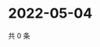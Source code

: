 # 2022-05-04

共 0 条

<!-- BEGIN WEIBO -->
<!-- 最后更新时间 Wed May 04 2022 18:18:52 GMT+0800 (China Standard Time) -->

<!-- END WEIBO -->
